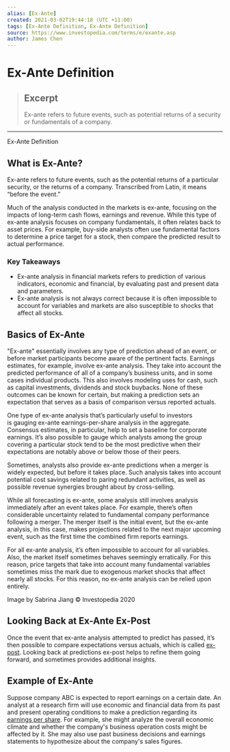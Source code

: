 ```yaml
---
alias: [Ex-Ante]
created: 2021-03-02T19:44:18 (UTC +11:00)
tags: [Ex-Ante Definition, Ex-Ante Definition]
source: https://www.investopedia.com/terms/e/exante.asp
author: James Chen
---
```


# Ex-Ante Definition

> ## Excerpt
> Ex-ante refers to future events, such as potential returns of a security or fundamentals of a company.

---

Ex-Ante Definition
## What is Ex-Ante?

Ex-ante refers to future events, such as the potential returns of a particular security, or the returns of a company. Transcribed from Latin, it means “before the event.”

Much of the analysis conducted in the markets is ex-ante, focusing on the impacts of long-term cash flows, earnings and revenue. While this type of ex-ante analysis focuses on company fundamentals, it often relates back to asset prices. For example, buy-side analysts often use fundamental factors to determine a price target for a stock, then compare the predicted result to actual performance.

### Key Takeaways

-   Ex-ante analysis in financial markets refers to prediction of various indicators, economic and financial, by evaluating past and present data and parameters.
-   Ex-ante analysis is not always correct because it is often impossible to account for variables and markets are also susceptible to shocks that affect all stocks.

## Basics of Ex-Ante

"Ex-ante" essentially involves any type of prediction ahead of an event, or before market participants become aware of the pertinent facts. Earnings estimates, for example, involve ex-ante analysis. They take into account the predicted performance of all of a company’s business units, and in some cases individual products. This also involves modeling uses for cash, such as capital investments, dividends and stock buybacks. None of these outcomes can be known for certain, but making a prediction sets an expectation that serves as a basis of comparison versus reported actuals.

One type of ex-ante analysis that’s particularly useful to investors is gauging ex-ante earnings-per-share analysis in the aggregate. Consensus estimates, in particular, help to set a baseline for corporate earnings. It’s also possible to gauge which analysts among the group covering a particular stock tend to be the most predictive when their expectations are notably above or below those of their peers.

Sometimes, analysts also provide ex-ante predictions when a merger is widely expected, but before it takes place. Such analysis takes into account potential cost savings related to paring redundant activities, as well as possible revenue synergies brought about by cross-selling.

While all forecasting is ex-ante, some analysis still involves analysis immediately after an event takes place. For example, there’s often considerable uncertainty related to fundamental company performance following a merger. The merger itself is the initial event, but the ex-ante analysis, in this case, makes projections related to the next major upcoming event, such as the first time the combined firm reports earnings.

For all ex-ante analysis, it’s often impossible to account for all variables. Also, the market itself sometimes behaves seemingly erratically. For this reason, price targets that take into account many fundamental variables sometimes miss the mark due to exogenous market shocks that affect nearly all stocks. For this reason, no ex-ante analysis can be relied upon entirely.

Image by Sabrina Jiang © Investopedia 2020

## Looking Back at Ex-Ante Ex-Post

Once the event that ex-ante analysis attempted to predict has passed, it’s then possible to compare expectations versus actuals, which is called [ex-post](https://www.investopedia.com/terms/e/expost.asp). Looking back at predictions ex-post helps to refine them going forward, and sometimes provides additional insights.

## Example of Ex-Ante

Suppose company ABC is expected to report earnings on a certain date. An analyst at a research firm will use economic and financial data from its past and present operating conditions to make a prediction regarding its [earnings per share](https://www.investopedia.com/terms/e/eps.asp). For example, she might analyze the overall economic climate and whether the company's business operation costs might be affected by it. She may also use past business decisions and earnings statements to hypothesize about the company's sales figures.
